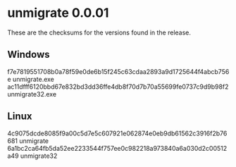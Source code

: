 unmigrate 0.0.01
=========================

These are the checksums for the versions found in the release.

Windows
-------

f7e7819551708b0a78f59e0de6b15f245c63cdaa2893a9d1725644f4abcb756e  unmigrate.exe
ac11dfff6120bbd67e832bd3dd36ffe4db8f70d7b70a55699fe0737c9d9b98f2  unmigrate32.exe

Linux
-----

4c9075dcde8085f9a00c5d7e5c607921e062874e0eb9db61562c3916f2b76681  unmigrate
6a1bc2ca64fb5da52ee2233544f757ee0c982218a973840a6a030d2c00512a49  unmigrate32

